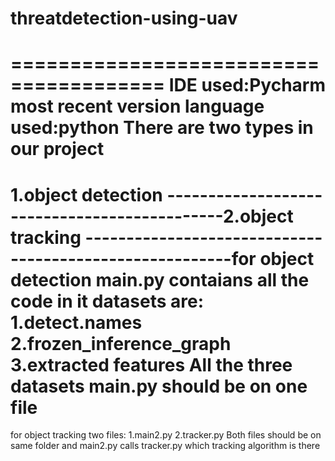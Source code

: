 # threatdetection-using-uav
=======================================
IDE used:Pycharm most recent version
language used:python
There are two types in our project
=================================================
1.object detection 
---------------------------------------------2.object tracking
--------------------------------------------------------for object detection main.py contaians all the code in it 
datasets are:
                1.detect.names
                2.frozen_inference_graph
                3.extracted features
All the three datasets main.py should be on one file
==========================================================
for object tracking two files:
                    1.main2.py 
                    2.tracker.py
Both files should be on same folder and main2.py calls tracker.py which tracking algorithm is there
